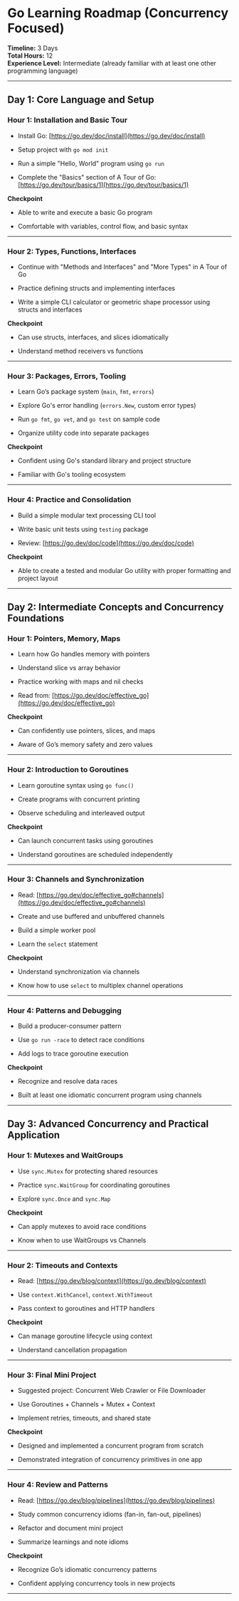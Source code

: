 # Go Learning Roadmap (Concurrency Focused)

**Timeline:** 3 Days  
**Total Hours:** 12  
**Experience Level:** Intermediate (already familiar with at least one other programming language)

---

## Day 1: Core Language and Setup

### Hour 1: Installation and Basic Tour

- Install Go: [https://go.dev/doc/install](https://go.dev/doc/install)
    
- Setup project with `go mod init`
    
- Run a simple "Hello, World" program using `go run`
    
- Complete the "Basics" section of A Tour of Go: [https://go.dev/tour/basics/1](https://go.dev/tour/basics/1)
    

**Checkpoint**

- Able to write and execute a basic Go program
    
- Comfortable with variables, control flow, and basic syntax
    

---

### Hour 2: Types, Functions, Interfaces

- Continue with "Methods and Interfaces" and "More Types" in A Tour of Go
    
- Practice defining structs and implementing interfaces
    
- Write a simple CLI calculator or geometric shape processor using structs and interfaces
    

**Checkpoint**

- Can use structs, interfaces, and slices idiomatically
    
- Understand method receivers vs functions
    

---

### Hour 3: Packages, Errors, Tooling

- Learn Go’s package system (`main`, `fmt`, `errors`)
    
- Explore Go's error handling (`errors.New`, custom error types)
    
- Run `go fmt`, `go vet`, and `go test` on sample code
    
- Organize utility code into separate packages
    

**Checkpoint**

- Confident using Go's standard library and project structure
    
- Familiar with Go's tooling ecosystem
    

---

### Hour 4: Practice and Consolidation

- Build a simple modular text processing CLI tool
    
- Write basic unit tests using `testing` package
    
- Review: [https://go.dev/doc/code](https://go.dev/doc/code)
    

**Checkpoint**

- Able to create a tested and modular Go utility with proper formatting and project layout
    

---

## Day 2: Intermediate Concepts and Concurrency Foundations

### Hour 1: Pointers, Memory, Maps

- Learn how Go handles memory with pointers
    
- Understand slice vs array behavior
    
- Practice working with maps and nil checks
    
- Read from: [https://go.dev/doc/effective_go](https://go.dev/doc/effective_go)
    

**Checkpoint**

- Can confidently use pointers, slices, and maps
    
- Aware of Go’s memory safety and zero values
    

---

### Hour 2: Introduction to Goroutines

- Learn goroutine syntax using `go func()`
    
- Create programs with concurrent printing
    
- Observe scheduling and interleaved output
    

**Checkpoint**

- Can launch concurrent tasks using goroutines
    
- Understand goroutines are scheduled independently
    

---

### Hour 3: Channels and Synchronization

- Read: [https://go.dev/doc/effective_go#channels](https://go.dev/doc/effective_go#channels)
    
- Create and use buffered and unbuffered channels
    
- Build a simple worker pool
    
- Learn the `select` statement
    

**Checkpoint**

- Understand synchronization via channels
    
- Know how to use `select` to multiplex channel operations
    

---

### Hour 4: Patterns and Debugging

- Build a producer-consumer pattern
    
- Use `go run -race` to detect race conditions
    
- Add logs to trace goroutine execution
    

**Checkpoint**

- Recognize and resolve data races
    
- Built at least one idiomatic concurrent program using channels
    

---

## Day 3: Advanced Concurrency and Practical Application

### Hour 1: Mutexes and WaitGroups

- Use `sync.Mutex` for protecting shared resources
    
- Practice `sync.WaitGroup` for coordinating goroutines
    
- Explore `sync.Once` and `sync.Map`
    

**Checkpoint**

- Can apply mutexes to avoid race conditions
    
- Know when to use WaitGroups vs Channels
    

---

### Hour 2: Timeouts and Contexts

- Read: [https://go.dev/blog/context](https://go.dev/blog/context)
    
- Use `context.WithCancel`, `context.WithTimeout`
    
- Pass context to goroutines and HTTP handlers
    

**Checkpoint**

- Can manage goroutine lifecycle using context
    
- Understand cancellation propagation
    

---

### Hour 3: Final Mini Project

- Suggested project: Concurrent Web Crawler or File Downloader
    
- Use Goroutines + Channels + Mutex + Context
    
- Implement retries, timeouts, and shared state
    

**Checkpoint**

- Designed and implemented a concurrent program from scratch
    
- Demonstrated integration of concurrency primitives in one app
    

---

### Hour 4: Review and Patterns

- Read: [https://go.dev/blog/pipelines](https://go.dev/blog/pipelines)
    
- Study common concurrency idioms (fan-in, fan-out, pipelines)
    
- Refactor and document mini project
    
- Summarize learnings and note idioms
    

**Checkpoint**

- Recognize Go’s idiomatic concurrency patterns
    
- Confident applying concurrency tools in new projects
    

---

